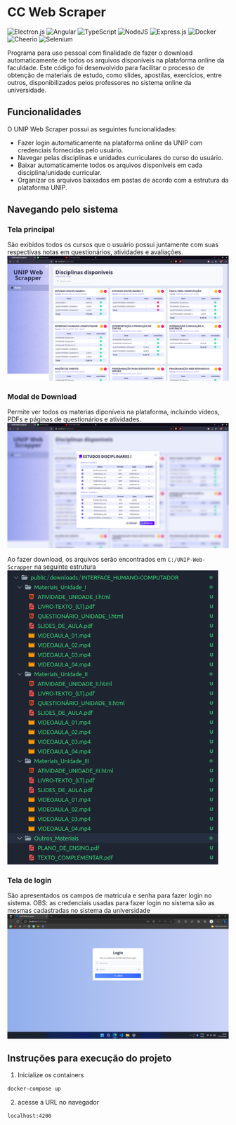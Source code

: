 # CC Web Scraper
![Electron.js](https://img.shields.io/badge/Electron-191970?style=for-the-badge&logo=Electron&logoColor=white)
![Angular](https://img.shields.io/badge/angular-%23DD0031.svg?style=for-the-badge&logo=angular&logoColor=white)
![TypeScript](https://img.shields.io/badge/typescript-%23007ACC.svg?style=for-the-badge&logo=typescript&logoColor=white)
![NodeJS](https://img.shields.io/badge/node.js-6DA55F?style=for-the-badge&logo=node.js&logoColor=white)
![Express.js](https://img.shields.io/badge/express.js-%23404d59.svg?style=for-the-badge&logo=express&logoColor=%2361DAFB)
![Docker](https://img.shields.io/badge/docker-%230db7ed.svg?style=for-the-badge&logo=docker&logoColor=white)
![Cheerio](https://img.shields.io/badge/-Cheerio-%23E33332?style=for-the-badge)
![Selenium](https://img.shields.io/badge/-selenium-%43B02A?style=for-the-badge&logo=selenium&logoColor=white)

Programa para uso pessoal com finalidade de fazer o download automaticamente de todos os arquivos disponíveis na plataforma online da faculdade. Este código foi desenvolvido para facilitar o processo de obtenção de materiais de estudo, como slides, apostilas, exercícios, entre outros, disponibilizados pelos professores no sistema online da universidade.


## Funcionalidades
O UNIP Web Scraper possui as seguintes funcionalidades:
- Fazer login automaticamente na plataforma online da UNIP com credenciais fornecidas pelo usuário.
- Navegar pelas disciplinas e unidades curriculares do curso do usuário.
- Baixar automaticamente todos os arquivos disponíveis em cada disciplina/unidade curricular.
- Organizar os arquivos baixados em pastas de acordo com a estrutura da plataforma UNIP.


## Navegando pelo sistema

### Tela principal
São exibidos todos os cursos que o usuário possui juntamente com suas respectivas notas em questionários, atividades e avaliações.
![homet](./docs/assets/layout-v2__home.png)

### Modal de Download
Permite ver todos os materias diponíveis na plataforma, incluindo vídeos, PDFs e páginas de questionários e atividades.
![modal](./docs/assets/layout-v2__modal.png)

Ao fazer download, os arquivos serão encontrados em `C:/UNIP-Web-Scrapper` na seguinte estrutura
![downloads](./docs/assets/dowloads_structure.png)

### Tela de login
São apresentados os campos de matricula e senha para fazer login no sistema.
OBS: as credenciais usadas para fazer login no sistema são as mesmas cadastradas no sistema da universidade
![homet](./docs/assets/layout-v2__login.png)

## Instruções para execução do projeto

1. Inicialize os containers
```bash
docker-compose up
```

2. acesse a URL no navegador
```
localhost:4200
````
